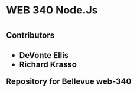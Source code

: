 <h1>WEB 340 Node.Js<h1>
<h2>Contributors<h2>
<ul>
    <li>DeVonte Ellis</li>
    <li>Richard Krasso</li>
</ul>
Repository for Bellevue web-340
